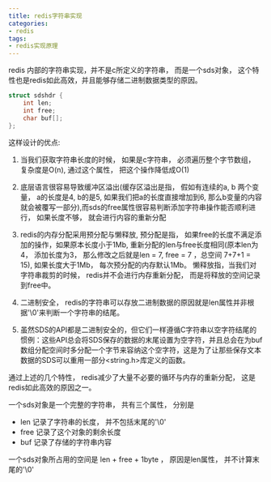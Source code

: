 ```yaml
---
title: redis字符串实现
categories:
- redis
tags:
- redis实现原理
---
```


redis 内部的字符串实现，并不是c所定义的字符串， 而是一个sds对象， 这个特性也是redis如此高效，并且能够存储二进制数据类型的原因。

<!-- more -->

```c
struct sdshdr {
    int len;
    int free;
    char buf[];
};
```

这样设计的优点:

1. 当我们获取字符串长度的时候， 如果是c字符串， 必须遍历整个字节数组， 复杂度是O(n), 通过这个属性， 把这个操作降低成O(1)

2. 底层语言很容易导致缓冲区溢出(缓存区溢出是指， 假如有连续的a, b 两个变量， a的长度是4, b的是5, 如果我们把a的长度直接增加到6, 那么b变量的内容就会被覆写一部分),而sds的free属性很容易判断添加字符串操作能否顺利进行， 如果长度不够， 就会进行内容的重新分配

3. redis的内存分配采用预分配与懒释放, 预分配是指， 如果free的长度不满足添加的操作，如果原本长度小于1Mb, 重新分配的len与free长度相同(原本len为 4， 添加长度为3， 那么修改之后就是len = 7, free = 7 ，总空间 7+7+1 = 15), 如果长度大于1Mb， 每次预分配的内存默认1Mb。 懒释放指，当我们对字符串裁剪的时候， redis并不会进行内存重新分配， 而是将释放的空间记录到free中。

4. 二进制安全， redis的字符串可以存放二进制数据的原因就是len属性并非根据'\0'来判断一个字符串的结尾。

5. 虽然SDS的API都是二进制安全的，但它们一样遵循C字符串以空字符结尾的惯例：这些API总会将SDS保存的数据的末尾设置为空字符，并且总会在为buf数组分配空间时多分配一个字节来容纳这个空字符，这是为了让那些保存文本数据的SDS可以重用一部分<string.h>库定义的函数。

通过上述的几个特性， redis减少了大量不必要的循环与内存的重新分配， 这是redis如此高效的原因之一。

一个sds对象是一个完整的字符串， 共有三个属性， 分别是

- len 记录了字符串的长度， 并不包括末尾的'\0'
- free 记录了这个对象的剩余长度
- buf 记录了存储的字符串内容

一个sds对象所占用的空间是 len + free + 1byte ， 原因是len属性， 并不计算末尾的'\0'
